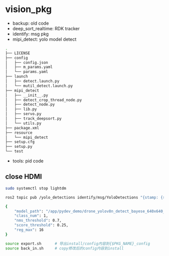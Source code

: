# vision_pkg

- backup: old code
- deep_sort_realtime:  RDK tracker
- identify:  msg pkg
- mipi_detect: yolo model detect 
```bash
.
├── LICENSE
├── config
│   ├── config.json
│   ├── m_params.yaml
│   └── params.yaml
├── launch
│   ├── detect.launch.py
│   └── mutil_detect.launch.py
├── mipi_detect
│   ├── __init__.py
│   ├── detect_crop_thread_node.py
│   ├── detect_node.py
│   ├── lib.py
│   ├── servo.py
│   ├── track_deepsort.py
│   └── utils.py
├── package.xml
├── resource
│   └── mipi_detect
├── setup.cfg
├── setup.py
└── test
```
- tools: pid code

## close HDMI 
``` bash
sudo systemctl stop lightdm
```

```bash
ros2 topic pub /yolo_detections identify/msg/YoloDetections "{stamp: {sec: 123, nanosec: 456}, detections: [{target_name: 'person', confidence: 0.92, cx: 100, cy: 120, image_height: 480, image_width: 640, x_min: 80, y_min: 100, x_max: 120, y_max: 140}]}"

```

```bash
{
	"model_path": "/app/pydev_demo/drone_yolov8n_detect_bayese_640x640_nv12/drone_yolov8n_detect_bayese_640x640_nv12_modified.bin",
	"class_num": 1,
	"nms_threshold": 0.7,
	"score_threshold": 0.25,
	"reg_max": 16
}
```

```bash
source export.sh      # 导出install/config内容到{$PKG_NAME}_config
source back_in.sh	  # copy修改后的config内容到install
```